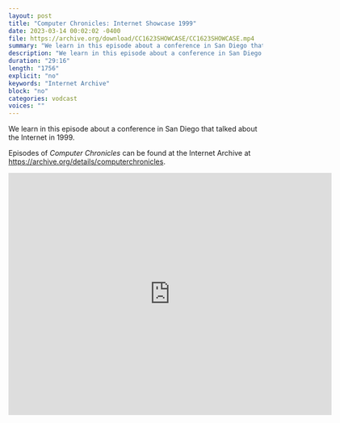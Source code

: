 ```yaml
---
layout: post
title: "Computer Chronicles: Internet Showcase 1999"
date: 2023-03-14 00:02:02 -0400
file: https://archive.org/download/CC1623SHOWCASE/CC1623SHOWCASE.mp4
summary: "We learn in this episode about a conference in San Diego that talked about the Internet in 1999."
description: "We learn in this episode about a conference in San Diego that talked about the Internet in 1999."
duration: "29:16"
length: "1756"
explicit: "no" 
keywords: "Internet Archive"
block: "no" 
categories: vodcast
voices: ""
---
```


We learn in this episode about a conference in San Diego that talked about the Internet in 1999.

Episodes of *Computer Chronicles* can be found at the Internet Archive at <https://archive.org/details/computerchronicles>.

<iframe src="https://archive.org/embed/CC1623SHOWCASE" width="640" height="480" frameborder="0" webkitallowfullscreen="true" mozallowfullscreen="true" allowfullscreen></iframe>
